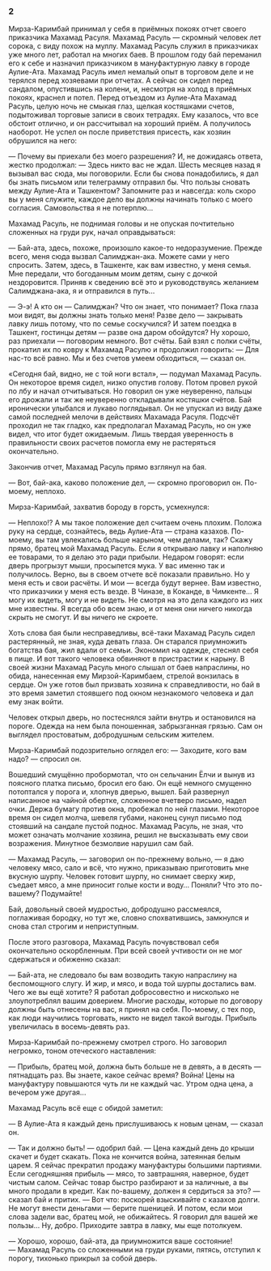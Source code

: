 ### 2

Мирза-Каримбай принимал у себя в приёмных покоях отчет своего приказчика Махамад Расуля.
Махамад Расуль — скромный человек лет сорока, с виду похож на муллу.
Махамад Расуль служил в приказчиках уже много лет, работал на многих баев.
В прошлом году бай переманил его к себе и назначил приказчиком в мануфактурную лавку в городе Аулие-Ата.
Махамад Расуль имел немалый опыт в торговом деле и не терялся перед хозяевами при отчетах.
А сейчас он сидел перед сандалом, опустившись на колени, и, несмотря на холод в приёмных покоях, краснел и потел.
Перед отъездом из Аулие-Ата Махамад Расуль, целую ночь не смыкая глаз, щелкая костяшками счетов, подытоживал торговые записи в своих тетрадях.
Ему казалось, что все обстоит отлично, и он рассчитывал на хороший приём.
А получилось наоборот.
Не успел он после приветствия присесть, как хозяин обрушился на него:

— Почему вы приехали без моего разрешения?
И, не дожидаясь ответа, жестко продолжал:
— Здесь никто вас не ждал.
Шесть месяцев назад я вызывал вас сюда, мы поговорили.
Если бы снова понадобились, я дал бы знать письмом или телеграмму отправил бы.
Что пользы сновать между Аулие-Ата и Ташкентом?
Запомните раз и навсегда: коль скоро вы у меня служите, каждое дело вы должны начинать только с моего согласия.
Самовольства я не потерплю…

Махамад Расуль, не поднимая головы и не опуская почтительно сложенных на груди рук, начал оправдываться:

— Бай-ата, здесь, похоже, произошло какое-то недоразумение.
Прежде всего, меня сюда вызвал Салимджан-ака.
Можете сами у него спросить.
Затем, здесь, в Ташкенте, как вам известно, у меня семья.
Мне передали, что богоданным моим детям, сыну с дочкой нездоровится.
Приняв к сведению всё это и руководствуясь желанием Салимджана-ака, я и отправился в путь...

— Э-э!
А кто он — Салимджан?
Что он знает, что понимает?
Пока глаза мои видят, вы должны знать только меня!
Разве дело — закрывать лавку лишь потому, что по семье соскучился?
И затем поездка в Ташкент, гостинцы детям — разве она даром обойдутся?
Ну хорошо, раз приехали — поговорим немного.
Вот счёты.
Бай взял с полки счёты, прокатил их по ковру к Махамад Расулю и продолжил говорить:
— Для нас-то всё равно.
Мы и без счетов умеем обходиться, — сказал он.

«Сегодня бай, видно, не с той ноги встал», — подумал Махамад Расуль.
Он некоторое время сидел, низко опустив голову.
Потом провел рукой по лбу и начал отчитываться.
Но говорил он уже неуверенно, пальцы его дрожали и так же неуверенно откладывали костяшки счётов.
Бай иронически улыбался и лукаво поглядывал.
Он не упускал из виду даже самой последней мелочи в действиях Махамада Расуля.
Подсчёт проходил не так гладко, как предполагал Махамад Расуль, но он уже видел, что итог будет ожидаемым.
Лишь твердая уверенность в правильности своих расчетов помогла ему не растеряться окончательно.

Закончив отчет, Махамад Расуль прямо взглянул на бая.

— Вот, бай-ака, каково положение дел, — скромно проговорил он.
По-моему, неплохо.

Мирза-Каримбай, захватив бороду в горсть, усмехнулся:

— Неплохо!?
А мы такое положение дел считаем очень плохим.
Положа руку на сердце, сознайтесь, ведь Аулие-Ата — страна казахов.
По-моему, вы там увлекались больше нарыном, чем делами, так?
Скажу прямо, братец мой Махамад Расуль.
Если я открываю лавку и наполняю ее товарами, то я делаю это ради прибыли.
Недаром говорят: если дверь прогрызут мыши, просыпется мука.
У вас именно так и получилось.
Верно, вы в своем отчете всё показали правильно.
Но у меня есть и свои расчёты.
И мои — всегда будут вернее.
Вам известно, что приказчики у меня есть везде.
В Чиназе, в Коканде, в Чимкенте…
Я могу их видеть, могу и не видеть.
Не смотря на это дела каждого из них мне известны.
Я всегда обо всем знаю, и от меня они ничего никогда скрыть не смогут.
И вы ничего не скроете.

Хоть слова бая были несправедливы, всё-таки Махамад Расуль сидел растерянный, не зная, куда девать глаза.
Он старался приумножить богатства бая, жил вдали от семьи.
Экономил на одежде, стеснял себя в пище.
И вот такого человека обвиняют в пристрастии к нарыну.
В своей жизни Махамад Расуль много слышал от баев напраслины, но обида, нанесенная ему Мирзой-Каримбаем, стрелой вонзилась в сердце.
Он уже готов был призвать хозяина к справедливости, но бай в это время заметил стоявшего под окном незнакомого человека и дал ему знак войти.

Человек открыл дверь, но постеснялся зайти внутрь и остановился на пороге.
Одежда на нем была поношенная, забрызганная грязью.
Сам он выглядел простоватым, добродушным сельским жителем.

Мирза-Каримбай подозрительно оглядел его:
— Заходите, кого вам надо? — спросил он.

Вошедший смущённо пробормотал, что он сельчанин Ёлчи и вынув из поясного платка письмо, бросил его баю.
Он ещё немного смущенно потоптался у порога и, хлопнув дверью, вышел.
Бай развернул написанное на чайной обертке, сложенное вчетверо письмо, надел очки.
Держа бумагу против окна, пробежал по ней глазами.
Некоторое время он сидел молча, шевеля губами, наконец сунул письмо под стоявший на сандале пустой поднос.
Махамад Расуль, не зная, что может означать молчание хозяина, решил не высказывать ему свои возражения.
Минутное безмолвие нарушил сам бай.

— Махамад Расуль, — заговорил он по-прежнему вольно, — я даю человеку мясо, сало и всё, что нужно, приказываю приготовить мне вкусную шурпу.
Человек готовит шурпу, но снимает сверху жир, съедает мясо, а мне приносит голые кости и воду…
Поняли?
Что это по-вашему?
Подумайте!

Бай, довольный своей мудростью, добродушно рассмеялся, поглаживая бородку, но тут же, словно спохватившись, замкнулся и снова стал строгим и неприступным.

После этого разговора, Махамад Расуль почувствовал себя окончательно оскорбленным.
При всей своей учтивости он не мог сдержаться и обиженно сказал:

— Бай-ата, не следовало бы вам возводить такую напраслину на беспомощного слугу.
И жир, и мясо, и вода той шурпы достались вам.
Чего же вы ещё хотите?
Я работал добросовестно и нисколько не злоупотреблял вашим доверием.
Многие расходы, которые по договору должны быть отнесены на вас, я принял на себя.
По-моему, с тех пор, как люди научились торговать, никто не видел такой выгоды.
Прибыль увеличилась в восемь-девять раз.

Мирза-Каримбай по-прежнему смотрел строго.
Но заговорил негромко, тоном отеческого наставления:

— Прибыль, братец мой, должна быть больше не в девять, а в десять — пятнадцать раз.
Вы знаете, какое сейчас время?
Война!
Цены на мануфактуру повышаются чуть ли не каждый час.
Утром одна цена, а вечером уже другая...

Махамад Расуль всё еще с обидой заметил:

— В Аулие-Ата я каждый день прислушиваюсь к новым ценам, — сказал он.

— Так и должно быть! — одобрил бай.
— Цена каждый день до крыши скачет и будет скакать.
Пока не кончится война, затеянная белым царем.
Я сейчас прекратил продажу мануфактуры большими партиями.
Если сегодняшняя прибыль — мясо, то завтрашняя, наверное, будет чистым салом.
Сейчас товар быстро разбирают и за наличные, а вы много продали в кредит.
Как по-вашему, должен я сердиться за это? — сказал бай и притих.
— Вот что: поскорей взыскивайте с казахов долги.
Не могут внести деньгами — берите пшеницей.
И потом, если мои слова задели вас, братец мой, не обижайтесь.
Я говорил для вашей же пользы…
Ну, добро.
Приходите завтра в лавку, мы еще потолкуем.

— Хорошо, хорошо, бай-ата, да приумножится ваше состояние! — Махамад Расуль со сложенными на груди руками, пятясь, отступил к порогу, тихонько прикрыл за собой дверь.
